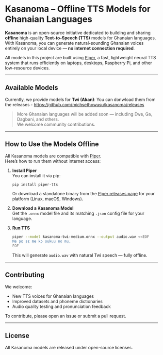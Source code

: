 # Kasanoma – Offline TTS Models for Ghanaian Languages

**Kasanoma** is an open-source initiative dedicated to building and sharing **offline** high-quality **Text-to-Speech (TTS)** models for Ghanaian languages.  
With Kasanoma, you can generate natural-sounding Ghanaian voices entirely on your local device — **no internet connection required**.

All models in this project are built using [Piper](https://github.com/rhasspy/piper), a fast, lightweight neural TTS system that runs efficiently on laptops, desktops, Raspberry Pi, and other low-resource devices.

---

## Available Models

Currently, we provide models for **Twi (Akan)**:
You can donwload them from the releases - https://github.com/michsethowusu/kasanoma/releases

> More Ghanaian languages will be added soon — including Ewe, Ga, Dagbani, and others.  
> We welcome community contributions.

---

## How to Use the Models Offline

All Kasanoma models are compatible with [Piper](https://github.com/rhasspy/piper).  
Here’s how to run them without internet access:

1. **Install Piper**  
   You can install it via pip:
   ```bash
   pip install piper-tts
   ```
   Or download a standalone binary from the [Piper releases page](https://github.com/rhasspy/piper/releases) for your platform (Linux, macOS, Windows).

2. **Download a Kasanoma Model**  
   Get the `.onnx` model file and its matching `.json` config file for your language.

3. **Run TTS**  
   ```bash
   piper --model kasanoma-twi-medium.onnx --output audio.wav <<EOF
   Me pɛ sɛ me kɔ sukuu no mu.
   EOF
   ```
   This will generate `audio.wav` with natural Twi speech — fully offline.


---

## Contributing

We welcome:  
- New TTS voices for Ghanaian languages  
- Improved datasets and phoneme dictionaries  
- Audio quality testing and pronunciation feedback  

To contribute, please open an issue or submit a pull request.

---

## License

All Kasanoma models are released under open-source licenses.

